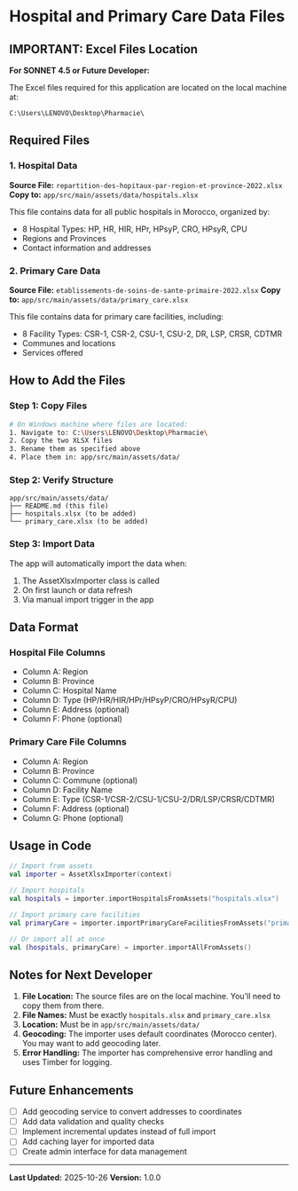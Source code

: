 # Hospital and Primary Care Data Files

## IMPORTANT: Excel Files Location

**For SONNET 4.5 or Future Developer:**

The Excel files required for this application are located on the local machine at:

```
C:\Users\LENOVO\Desktop\Pharmacie\
```

## Required Files

### 1. Hospital Data
**Source File:** `repartition-des-hopitaux-par-region-et-province-2022.xlsx`
**Copy to:** `app/src/main/assets/data/hospitals.xlsx`

This file contains data for all public hospitals in Morocco, organized by:
- 8 Hospital Types: HP, HR, HIR, HPr, HPsyP, CRO, HPsyR, CPU
- Regions and Provinces
- Contact information and addresses

### 2. Primary Care Data
**Source File:** `etablissements-de-soins-de-sante-primaire-2022.xlsx`
**Copy to:** `app/src/main/assets/data/primary_care.xlsx`

This file contains data for primary care facilities, including:
- 8 Facility Types: CSR-1, CSR-2, CSU-1, CSU-2, DR, LSP, CRSR, CDTMR
- Communes and locations
- Services offered

## How to Add the Files

### Step 1: Copy Files
```bash
# On Windows machine where files are located:
1. Navigate to: C:\Users\LENOVO\Desktop\Pharmacie\
2. Copy the two XLSX files
3. Rename them as specified above
4. Place them in: app/src/main/assets/data/
```

### Step 2: Verify Structure
```
app/src/main/assets/data/
├── README.md (this file)
├── hospitals.xlsx (to be added)
└── primary_care.xlsx (to be added)
```

### Step 3: Import Data
The app will automatically import the data when:
1. The AssetXlsxImporter class is called
2. On first launch or data refresh
3. Via manual import trigger in the app

## Data Format

### Hospital File Columns
- Column A: Region
- Column B: Province
- Column C: Hospital Name
- Column D: Type (HP/HR/HIR/HPr/HPsyP/CRO/HPsyR/CPU)
- Column E: Address (optional)
- Column F: Phone (optional)

### Primary Care File Columns
- Column A: Region
- Column B: Province
- Column C: Commune (optional)
- Column D: Facility Name
- Column E: Type (CSR-1/CSR-2/CSU-1/CSU-2/DR/LSP/CRSR/CDTMR)
- Column F: Address (optional)
- Column G: Phone (optional)

## Usage in Code

```kotlin
// Import from assets
val importer = AssetXlsxImporter(context)

// Import hospitals
val hospitals = importer.importHospitalsFromAssets("hospitals.xlsx")

// Import primary care facilities
val primaryCare = importer.importPrimaryCareFacilitiesFromAssets("primary_care.xlsx")

// Or import all at once
val (hospitals, primaryCare) = importer.importAllFromAssets()
```

## Notes for Next Developer

1. **File Location:** The source files are on the local machine. You'll need to copy them from there.
2. **File Names:** Must be exactly `hospitals.xlsx` and `primary_care.xlsx`
3. **Location:** Must be in `app/src/main/assets/data/`
4. **Geocoding:** The importer uses default coordinates (Morocco center). You may want to add geocoding later.
5. **Error Handling:** The importer has comprehensive error handling and uses Timber for logging.

## Future Enhancements

- [ ] Add geocoding service to convert addresses to coordinates
- [ ] Add data validation and quality checks
- [ ] Implement incremental updates instead of full import
- [ ] Add caching layer for imported data
- [ ] Create admin interface for data management

---

**Last Updated:** 2025-10-26
**Version:** 1.0.0
